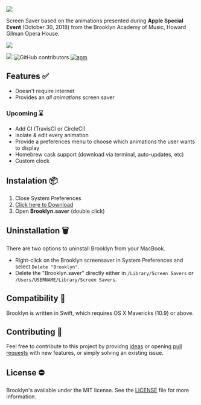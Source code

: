 ![](https://github.com/pedrommcarrasco/Brooklyn/blob/master/Design/logo.jpg?raw=true)

Screen Saver based on the animations presented during **Apple Special Event** (October 30, 2018) from the Brooklyn Academy of Music, Howard Gilman Opera House.

![](https://github.com/pedrommcarrasco/Brooklyn/blob/master/Design/showcase.gif?raw=true)

![](https://img.shields.io/github/downloads/pedrommcarrasco/brooklyn/total.svg?maxAge=86400) ![GitHub contributors](https://img.shields.io/github/contributors/pedrommcarrasco/brooklyn.svg?maxAge=2592000) [![apm](https://img.shields.io/apm/l/vim-mode.svg)](https://github.com/pedrommcarrasco/Brooklyn/blob/master/LICENSE)

## Features ✅

* Doesn't require internet
* Provides an *all animations* screen saver

### Upcoming ⌛

* Add CI (TravisCI or CircleCI)
* Isolate & edit every animation
* Provide a preferences menu to choose which animations the user wants to display
* Homebrew cask support (download via terminal, auto-updates, etc)
* Custom clock

## Instalation 📦

1. Close System Preferences
2. [Click here to Download]()
3. Open **Brooklyn.saver** (double click)

## Uninstallation 🗑️

There are two options to uninstall Brooklyn from your MacBook.

- Right-click on the Brooklyn screensaver in System Preferences and select `Delete "Brooklyn"`.
- Delete the "Brooklyn.saver" directly either in `/Library/Screen Savers` or `/Users/USERNAME/Library/Screen Savers`. 

## Compatibility 🔧

Brooklyn is written in Swift, which requires OS X Mavericks (10.9) or above.

## Contributing  🙌 

Feel free to contribute to this project by providng [ideas](https://github.com/pedrommcarrasco/Fluky/issues?q=is%3Aissue+is%3Aopen+sort%3Aupdated-desc) or opening [pull requests](https://github.com/pedrommcarrasco/Fluky/pulls?q=is%3Apr+is%3Aopen+sort%3Aupdated-desc) with new features, or simply solving an existing issue.

## License ⛔

Brooklyn's available under the MIT license. See the [LICENSE](https://github.com/pedrommcarrasco/Fluky/blob/master/LICENSE) file for more information.
